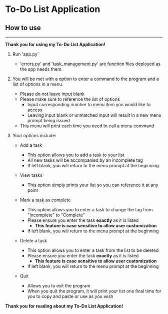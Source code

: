 # To-Do List Application
## How to use

---

**Thank you for using my To-Do List Application!**
1. Run 'app.py'
    - 'errors.py' and 'task_management.py' are function files deployed as the app needs them.

2. You will be met with a option to enter a command to the program and a list of options in a menu.
    
    - Please do not leave input blank
    - Please make sure to reference the list of options
        - Input corresponding number to menu item you would like to access
        - Leaving input blank or unmatched input will result in a new menu prompt being issued
    - This menu will print each time you need to call a menu command

3. Your options include:
    
    - Add a task
        - This option allows you to add a task to your list
        - All new tasks will be accompanied by an incomplete tag
        - If left blank, you will return to the menu prompt at the beginning
    
    - View tasks
        - This option simply prints your list so you can reference it at any point
    
    - Mark a task as complete
        - This option allows you to enter a task to change the tag from "Incomplete" to "Complete"
        - Please ensure you enter the task **exactly** as it is listed 
            - **This feature is case sensitive to allow user customization**
        - If left blank, you will return to the menu prompt at the beginning
    
    - Delete a task
        - This option allows you to enter a task from the list to be deleted
        - Please ensure you enter the task **exactly** as it is listed 
            - **This feature is case sensitive to allow user customization**
        - If left blank, you will return to the menu prompt at the beginning
    
    - Quit
        - Allows you to exit the program
        - When you quit the program, it will print your list one final time for you to copy and paste or use as you wish

**Thank you for reading about my To-Do List Application!**